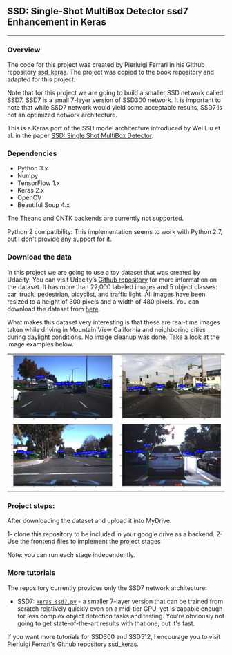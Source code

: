 ## SSD: Single-Shot MultiBox Detector ssd7 Enhancement in Keras
---

### Overview
The code for this project was created by Pierluigi Ferrari in his Github repository [ssd_keras](https://github.com/pierluigiferrari/ssd_keras). The project was copied to the book repository and adapted for this project.

Note that for this project we are going to build a smaller SSD network called SSD7. SSD7 is a small 7-layer version of SSD300 network. It is important to note that while SSD7 network would yield some acceptable results, SSD7 is not an optimized network architecture. 


This is a Keras port of the SSD model architecture introduced by Wei Liu et al. in the paper [SSD: Single Shot MultiBox Detector](https://arxiv.org/abs/1512.02325).


### Dependencies

* Python 3.x
* Numpy
* TensorFlow 1.x
* Keras 2.x
* OpenCV
* Beautiful Soup 4.x

The Theano and CNTK backends are currently not supported.

Python 2 compatibility: This implementation seems to work with Python 2.7, but I don't provide any support for it.

### Download the data

In this project we are going to use a toy dataset that was created by Udacity. You can visit Udacity’s [Github repository](https://github.com/udacity/self-driving-car/tree/master/annotations) for more information on the dataset. It has more than 22,000 labeled images and 5 object classes: car, truck, pedestrian, bicyclist, and traffic light. All images have been resized to a height of 300 pixels and a width of 480 pixels. You can download the dataset from [here](https://manning.box.com/s/rm9b4ksyiqlw6wu66vahmonubd8ixgq4).

What makes this dataset very interesting is that these are real-time images taken while driving in Mountain View California and neighboring cities during daylight conditions. No image cleanup was done. Take a look at the image examples below.

| | |
|---|---|
| ![img01](./examples/ssd7_traffic_pred_01.png) | ![img01](./examples/ssd7_traffic_pred_02.png) |
| ![img01](./examples/ssd7_traffic_pred_03.png) | ![img01](./examples/ssd7_traffic_pred_04.png) |


### Project steps:
After downloading the dataset and upload it into MyDrive:

1- clone this repository to be included in your google drive as a backend.
2- Use the frontend files to implement the project stages

Note: you can run each stage independently.

### More tutorials

The repository currently provides only the SSD7 network architecture:
* SSD7: [`keras_ssd7.py`](models/keras_ssd7.py) - a smaller 7-layer version that can be trained from scratch relatively quickly even on a mid-tier GPU, yet is capable enough for less complex object detection tasks and testing. You're obviously not going to get state-of-the-art results with that one, but it's fast.

If you want more tutorials for SSD300 and SSD512, I encourage you to visit Pierluigi Ferrari's Github repository [ssd_keras](https://github.com/pierluigiferrari/ssd_keras).

